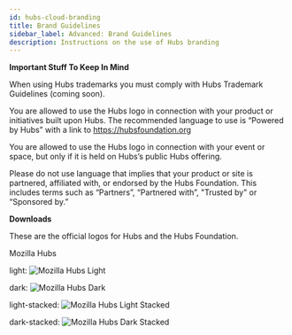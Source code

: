 ```yaml
---
id: hubs-cloud-branding
title: Brand Guidelines
sidebar_label: Advanced: Brand Guidelines
description: Instructions on the use of Hubs branding
---
```


__Important Stuff To Keep In Mind__

<!-- __Mozilla Hubs__ is the name of Mozilla’s public offering on https://hubs.mozilla.com  -->

<!-- __Hubs Cloud__ is the name of Mozilla’s cloud-based Hubs offering (https://hubs.mozilla.com/cloud) which allows for enterprise and individuals to stand up their own private instance of Hubs. -->

When using Hubs trademarks you must comply with Hubs Trademark Guidelines (coming soon).

You are allowed to use the Hubs logo in connection with your product or initiatives built upon Hubs. The recommended language to use is “Powered by Hubs” with a link to https://hubsfoundation.org

You are allowed to use the Hubs logo in connection with your event or space, but only if it is held on Hubs’s public Hubs offering.

Please do not use language that implies that your product or site is partnered, affiliated with, or endorsed by the Hubs Foundation. This includes terms such as “Partners”, “Partnered with”, "Trusted by" or “Sponsored by.”

__Downloads__

These are the official logos for Hubs and the Hubs Foundation. 

Mozilla Hubs

light:
![Mozilla Hubs Light](img/hubs-light-logo.png)

dark:
![Mozilla Hubs Dark](img/hubs-dark-logo.png)

light-stacked:
![Mozilla Hubs Light Stacked](img/hubs-light-stacked-logo.png)

dark-stacked:
![Mozilla Hubs Dark Stacked](img/hubs-dark-stacked-logo.png)

<!-- Hubs Cloud - Opaque Background

![Hubs Cloud Opaque Background](img/hubs-cloud-opaque.png)

Hubs Cloud - Transparent Background

![Hubs Cloud Transparent Background](img/hubs-cloud-transparent.png) -->
